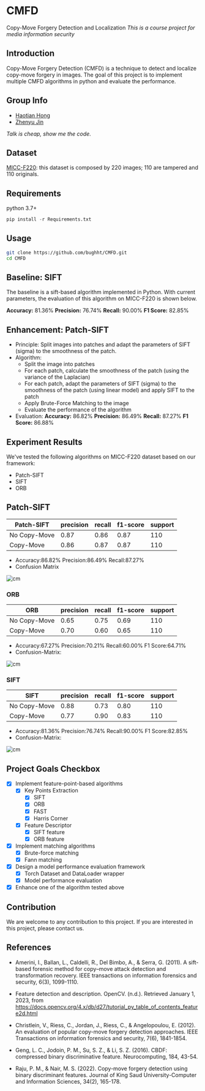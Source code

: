 # CMFD

Copy-Move Forgery Detection and Localization
*This is a course project for media information security*

## Introduction

Copy-Move Forgery Detection (CMFD) is a technique to detect and localize copy-move forgery in images. The goal of this project is to implement multiple CMFD algorithms in python and evaluate the performance.

## Group Info

+ [Haotian Hong](https://github.com/bughht)
+ [Zhenyu Jin](https://github.com/getOcr)

*Talk is cheap, show me the code.*

## Dataset

[MICC-F220](http://lci.micc.unifi.it/labd/cmfd/MICC-F220.zip): this dataset is composed by 220 images; 110 are tampered and 110 originals.

## Requirements

python 3.7+

```python
pip install -r Requirements.txt
```

## Usage

```bash
git clone https://github.com/bughht/CMFD.git
cd CMFD
```

## Baseline: SIFT

The baseline is a sift-based algorithm implemented in Python. With current parameters, the evaluation of this algorithm on MICC-F220 is shown below.

**Accuracy:** 81.36%
**Precision:** 76.74%
**Recall:** 90.00%
**F1 Score:** 82.85%

## Enhancement: Patch-SIFT

+ Principle: Split images into patches and adapt the parameters of SIFT (sigma) to the smoothness of the patch.
+ Algorithm:
  + Split the image into patches
  + For each patch, calculate the smoothness of the patch (using the variance of the Laplacian)
  + For each patch, adapt the parameters of SIFT (sigma) to the smoothness of the patch (using linear model) and apply SIFT to the patch
  + Apply Brute-Force Matching to the image
  + Evaluate the performance of the algorithm
+ Evaluation:
**Accuracy:** 86.82%
**Precision:** 86.49%
**Recall:** 87.27%
**F1 Score:** 86.88%

## Experiment Results

We've tested the following algorithms on MICC-F220 dataset based on our framework:

+ Patch-SIFT
+ SIFT
+ ORB



## Patch-SIFT

| Patch-SIFT   | precision | recall | f1-score | support |
| ------------ | :-------- | :----- | :------- | :------ |
| No Copy-Move | 0.87      | 0.86   | 0.87     | 110     |
| Copy-Move    | 0.86      | 0.87   | 0.87     | 110     |

+ Accuracy:86.82% Precision:86.49% Recall:87.27%
+ Confusion Matrix

![cm](img/cm_PATCH_SIFT.png)

### ORB

| ORB          | precision | recall | f1-score | support |
| ------------ | :-------- | :----- | :------- | :------ |
| No Copy-Move | 0.65      | 0.75   | 0.69     | 110     |
| Copy-Move    | 0.70      | 0.60   | 0.65     | 110     |

+ Accuracy:67.27% Precision:70.21% Recall:60.00% F1 Score:64.71%
+ Confusion-Matrix:

![cm](img/cm_ORB.png)

### SIFT

| SIFT         | precision | recall | f1-score | support |
| ------------ | :-------- | :----- | :------- | :------ |
| No Copy-Move | 0.88      | 0.73   | 0.80     | 110     |
| Copy-Move    | 0.77      | 0.90   | 0.83     | 110     |

+ Accuracy:81.36% Precision:76.74% Recall:90.00% F1 Score:82.85%
+ Confusion-Matrix:

![cm](img/cm_SIFT.png)

## Project Goals Checkbox

+ [x] Implement feature-point-based algorithms
  + [x] Key Points Extraction
    + [x] SIFT
    + [x] ORB
    + [x] FAST
    + [x] Harris Corner
  + [x] Feature Descriptor
    + [x] SIFT feature
    + [x] ORB feature
+ [x] Implement matching algorithms
  + [x] Brute-force matching
  + [x] Fann matching
+ [x] Design a model performance evaluation framework
  + [x] Torch Dataset and DataLoader wrapper
  + [x] Model performance evaluation
+ [x] Enhance one of the algorithm tested above

## Contribution

We are welcome to any contribution to this project. If you are interested in this project, please contact us.

## References

+ Amerini, I., Ballan, L., Caldelli, R., Del Bimbo, A., & Serra, G. (2011). A sift-based forensic method for copy–move attack detection and transformation recovery. IEEE transactions on information forensics and security, 6(3), 1099-1110.

+ Feature detection and description. OpenCV. (n.d.). Retrieved January 1, 2023, from https://docs.opencv.org/4.x/db/d27/tutorial_py_table_of_contents_feature2d.html 

+ Christlein, V., Riess, C., Jordan, J., Riess, C., & Angelopoulou, E. (2012). An evaluation of popular copy-move forgery detection approaches. IEEE Transactions on information forensics and security, 7(6), 1841-1854.

+ Geng, L. C., Jodoin, P. M., Su, S. Z., & Li, S. Z. (2016). CBDF: compressed binary discriminative feature. Neurocomputing, 184, 43-54.

+ Raju, P. M., & Nair, M. S. (2022). Copy-move forgery detection using binary discriminant features. Journal of King Saud University-Computer and Information Sciences, 34(2), 165-178.
